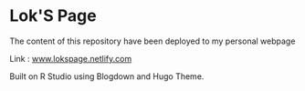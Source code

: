 # Lok'S Page
The content of this repository have been deployed to my personal webpage 


Link : www.lokspage.netlify.com


Built on R Studio using Blogdown and Hugo Theme.
